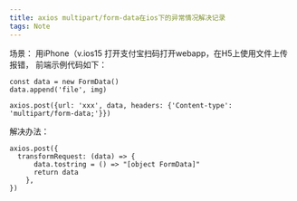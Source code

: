 ```yaml
---
title: axios multipart/form-data在ios下的异常情况解决记录
tags: Note
---
```


场景： 用iPhone（v.ios15 打开支付宝扫码打开webapp，在H5上使用文件上传报错， 前端示例代码如下：
```
const data = new FormData()
data.append('file', img)

axios.post({url: 'xxx', data, headers: {'Content-type': 'multipart/form-data;'}})
```

解决办法：
```
axios.post({
  transformRequest: (data) => {
      data.tostring = () => "[object FormData]"
      return data
    },
})
  
```
